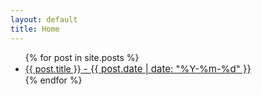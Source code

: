 ```yaml
---
layout: default
title: Home
---
```

<ul>
    {% for post in site.posts %}
<li>
    <a href="{{ post.url }}">{{ post.title }}<span class="post-date" style="display: inline;font-size: 15px"> - {{ post.date | date: "%Y-%m-%d" }}</span></a>
</li>
    {% endfor %}
</ul>
